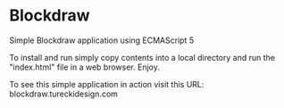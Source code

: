 Blockdraw
=========

Simple Blockdraw application using ECMAScript 5

To install and run simply copy contents into a local directory and run the "index.html" file in a web browser. Enjoy. 

To see this simple application in action visit this URL: blockdraw.tureckidesign.com
